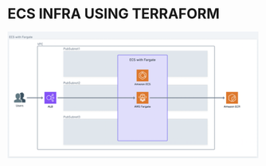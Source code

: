 # ECS INFRA USING TERRAFORM

![archi-ecs-terraform](./img/ecs-terraform.png "ECS infra architecture using Terraform")
